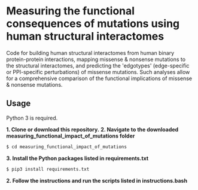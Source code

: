 # Measuring the functional consequences of mutations using human structural interactomes

Code for building human structural interactomes from human binary protein-protein interactions, mapping missense & nonsense mutations to the structural interactomes, and predicting the 'edgotypes' (edge-specific or PPI-specific perturbations) of missense mutations. Such analyses allow for a comprehensive comparison of the functional implications of missense & nonsense mutations.

## Usage

Python 3 is required.

**1. Clone or download this repository.**
**2. Navigate to the downloaded measuring_functional_impact_of_mutations folder**
```bash
$ cd measuring_functional_impact_of_mutations
```
**3. Install the Python packages listed in requirements.txt**
```bash
$ pip3 install requirements.txt
```
**2. Follow the instructions and run the scripts listed in instructions.bash**